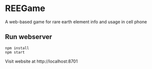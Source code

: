 REEGame
=======

A web-based game for rare earth element info and usage in cell phone

Run webserver
-------------

```
npm install
npm start
```

Visit website at  http://localhost:8701


